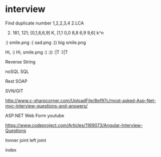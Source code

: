 # interview

Find duplicate number
1,2,2,3,4
2.LCA

2. 181, 121; [0,1,8,6,9]
K, [1,1 0,0 8,8 6,9 9,6]
k^n


:) smile.png
:( sad.png
:)) big smile.png

Hi, :)   Hi, smile.png
:)  :))
:|T
:)|T



Reverse String

noSQL   SQL

Rest  SOAP

SVN/GIT

http://www.c-sharpcorner.com/UploadFile/8ef97c/most-asked-Asp-Net-mvc-interview-questions-and-answers/

ASP.NET Web Form  youtube

https://www.codeproject.com/Articles/1169073/Angular-Interview-Questions

Innner joint left joint

index






